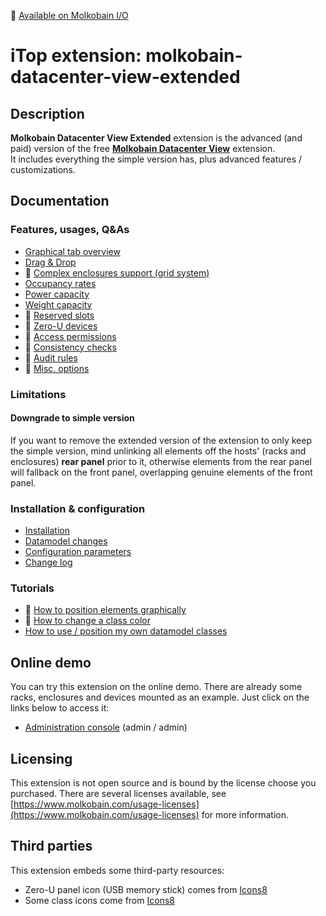 👋 [Available on Molkobain I/O](https://www.molkobain.com/product/datacenter-view/)

# iTop extension: molkobain-datacenter-view-extended

## Description
**Molkobain Datacenter View Extended** extension is the advanced (and paid) version of the free **[Molkobain Datacenter View](https://github.com/Molkobain/itop-datacenter-view)** extension. \
It includes everything the simple version has, plus advanced features / customizations.

## Documentation
### Features, usages, Q&As
  * [Graphical tab overview](docs/features/graphical-tab-overview.md)
  * [Drag & Drop](docs/features/drag-and-drop.md)
  * 🚧 [Complex enclosures support (grid system)](docs/features/complex-enclosures.md)
  * [Occupancy rates](docs/features/occupancy-rates.md)
  * [Power capacity](docs/features/power-capacity.md)
  * [Weight capacity](docs/features/weight-capacity.md)
  * 🚧 [Reserved slots](docs/features/reserved-slots.md)
  * 🚧 [Zero-U devices](docs/features/zero-u-devices.md)
  * 🚧 [Access permissions](docs/features/access-permissions.md)
  * 🚧 [Consistency checks](docs/features/consistency-checks.md)
  * 🚧 [Audit rules](docs/features/audit-rules.md)
  * 🚧 [Misc. options](docs/features/misc-options.md)

### Limitations
#### Downgrade to simple version
If you want to remove the extended version of the extension to only keep the simple version, mind unlinking all elements off the hosts' (racks and enclosures) **rear panel** prior to it, otherwise elements from the rear panel will fallback on the front panel, overlapping genuine elements of the front panel.

### Installation & configuration
  * [Installation](docs/configuration/installation.md)
  * [Datamodel changes](docs/configuration/datamodel-changes.md)
  * [Configuration parameters](docs/configuration/configuration-parameters.md)
  * [Change log](./CHANGELOG.md)

### Tutorials
  * 🚧 [How to position elements graphically]()
  * 🚧 [How to change a class color]()
  * [How to use / position my own datamodel classes](docs/tutorials/custom-datamodel-classes.md)

## Online demo
You can try this extension on the online demo. There are already some racks, enclosures and devices mounted as an example. Just click on the links below to access it:
  * [Administration console](http://mbc.itop.molkobain.com/pages/UI.php?operation=details&class=Rack&id=15&c[menu]=SearchCIs&auth_user=admin&auth_pwd=admin#tabbedContent_0=8) (admin / admin)

## Licensing
This extension is not open source and is bound by the license choose you purchased. There are several licenses available, see [https://www.molkobain.com/usage-licenses](https://www.molkobain.com/usage-licenses) for more information.

## Third parties
This extension embeds some third-party resources:
  * Zero-U panel icon (USB memory stick) comes from [Icons8](https://icons8.com/icon/FlnYHAW3wYBn/usb-memory-stick)
  * Some class icons come from [Icons8](https://icons8.com)
